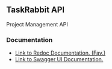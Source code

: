 ## TaskRabbit API
Project Management API

### Documentation
- [Link to Redoc Documentation. (Fav.)](https://web-production-20fb.up.railway.app/redoc/)
- [Link to Swagger UI Documentation.](https://web-production-20fb.up.railway.app/docs/)